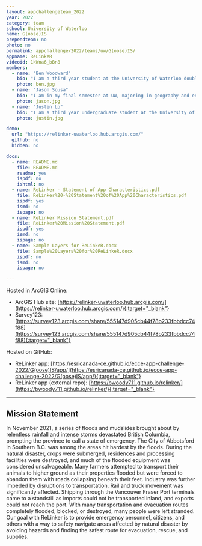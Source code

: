```yaml
---
layout: appchallengeteam_2022
year: 2022
category: team
school: University of Waterloo
name: G(oose)IS
prependteam: no
photo: no
permalink: appchallenge/2022/teams/uw/G(oose)IS/
appname: ReLinkeR
videoid: 1kWna6_bBn8
members:
  - name: "Ben Woodward"
    bio: "I am a third year student at the University of Waterloo double-majoring in Geography and Earth Sciences. I am a former gold medalist at the International Geography Olympiad, placing third worldwide in 2019. My areas of interest include geography education and digital humanities, and I enjoy applying my web development and web GIS skills to both of these areas. Some of my projects include www.geoworkshops.ca, a free repository of geography-related workshops and resources for high school students and teachers, and www.bayfieldhistoricalwebmap.ca, a digital atlas that showcases historical photographs, postcards, and maps from Bayfield Ontario."
    photo: ben.jpg
  - name: "Jason Sousa"
    bio: "I am in my final semester at UW, majoring in geography and environmental management. I am interested in human interactions with the environment and how infrastructure development impacts ecological systems, particularly effects of development on our water resources. I have work experience in environmental assessment and post-construction monitoring, which initially seeded my interest in these areas. When I’m not looking at maps, I listen to a lot of music."
    photo: jason.jpg
  - name: "Justin Lo"
    bio: "I am a third year undergraduate student at the University of Waterloo majoring in Geomatics. My interests involve using GIS to address social issues prevalent in the global landscape and geography education. Some of my projects include developing a lookup application for the City of Waterloo and working on the COVID-19 animation project for the UW Geospatial Club. In my free time I enjoy rock-climbing, watching tv with my family, and spending time with my dog."
    photo: justin.jpg

demo:
  url: "https://relinker-uwaterloo.hub.arcgis.com/"
  github: no
  hidden: no

docs:
  - name: README.md
    file: README.md
    readme: yes
    ispdf: no
    ishtml: no
  - name: ReLinker - Statement of App Characteristics.pdf
    file: ReLinker%20-%20Statement%20of%20App%20Characteristics.pdf
    ispdf: yes
    ismd: no
    ispage: no
  - name: ReLinker Mission Statement.pdf
    file: ReLinker%20Mission%20Statement.pdf
    ispdf: yes
    ismd: no
    ispage: no
  - name: Sample Layers for ReLinkeR.docx
    file: Sample%20Layers%20for%20ReLinkeR.docx
    ispdf: no
    ismd: no
    ispage: no

---
```


Hosted in ArcGIS Online:

- ArcGIS Hub site: [https://relinker-uwaterloo.hub.arcgis.com/](https://relinker-uwaterloo.hub.arcgis.com/){:target="_blank"}
- Survey123: [https://survey123.arcgis.com/share/555147d905cb44f78b233fbbdcc74f88](https://survey123.arcgis.com/share/555147d905cb44f78b233fbbdcc74f88){:target="_blank"}

Hosted on GitHub:

- ReLinker app: [https://esricanada-ce.github.io/ecce-app-challenge-2022/G(oose)IS/app/](https://esricanada-ce.github.io/ecce-app-challenge-2022/G(oose)IS/app/){:target="_blank"}
- ReLinker app (external repo): [https://bwoody711.github.io/relinker/](https://bwoody711.github.io/relinker/){:target="_blank"}

---

## Mission Statement

In November 2021, a series of floods and mudslides brought about by relentless rainfall and intense storms devastated British Columbia, prompting the province to call a state of emergency. The City of Abbotsford in Southern B.C. was among the areas hit hardest by the floods. During the natural disaster, crops were submerged, residences and processing facilities were destroyed, and much of the flooded equipment was considered unsalvageable. Many farmers attempted to transport their animals to higher ground as their properties flooded but were forced to abandon them with roads collapsing beneath their feet. Industry was further impeded by disruptions to transportation. Rail and truck movement was significantly affected. Shipping through the Vancouver Fraser Port terminals came to a standstill as imports could not be transported inland, and exports could not reach the port. With many transportation and evacuation routes completely flooded, blocked, or destroyed, many people were left stranded. Our goal with ReLinker is to provide emergency personnel, citizens, and others with a way to safety navigate areas affected by natural disaster by avoiding hazards and finding the safest route for evacuation, rescue, and supplies.
